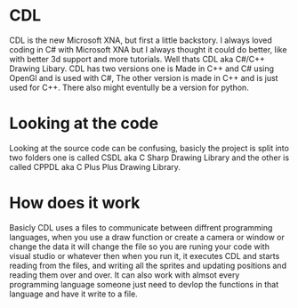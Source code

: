 # CDL
CDL is the new Microsoft XNA, but first a little backstory. I always loved coding in C# with Microsoft XNA but I always thought it could do better, like with better 3d support and  more tutorials. Well thats CDL aka C#/C++ Drawing Libary. CDL has two versions one is Made in C++ and C# using OpenGl and is used with C#, The other version is made in C++ and is just used for C++. There also might eventully be a version for python.

# Looking at the code
Looking at the source code can be confusing, basicly the project is split into two folders one is called CSDL aka C Sharp Drawing Library and the other is called CPPDL aka C Plus Plus Drawing Library.

# How does it work
Basicly CDL uses a files to communicate between diffrent programming languages, when you use a draw function or create a camera or window or change the data it will change the file so you are runing your code with visual studio or whatever then when you run it, it executes CDL and starts reading from the files, and writing all the sprites and updating positions and reading them over and over. It can also work with almsot every programming language someone just need to devlop the functions in that language and have it write to a file.
